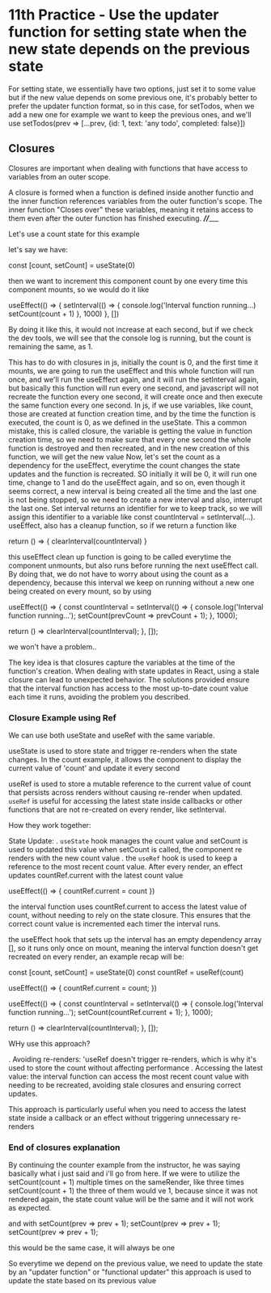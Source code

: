 # 11th Practice - Use the updater function for setting state when the new state depends on the previous state

For setting state, we essentially have two options, just set it to some value but if the new value depends on some previous
one, it's probably better to prefer the updater function format, so in this case, for setTodos, when we add a new one for example
we want to keep the previous ones, and we'll use setTodos(prev => [...prev, {id: 1, text: 'any todo', completed: false}])

## Closures

Closures are important when dealing with functions that have access to variables from an outer scope.

A closure is formed when a function is defined inside another functio and the inner function references variables from
the outer function's scope. The inner function "Closes over" these variables, meaning it retains access to them even after
the outer function has finished executing.
_________________________________________________________//____________________________________________________________

Let's use a count state for this example

let's say we have:

const [count, setCount] = useState(0)

then we want to increment this component count by one every time this component mounts, so we would do it like

useEffect(() => {
  setInterval(() => {
    console.log('Interval function running...)
    setCount(count + 1)
  }, 1000)
}, [])

By doing it like this, it would not increase at each second, but if we check the dev tools, we will see that the console log
is running, but the count is remaining the same, as 1.

This has to do with closures in js, initially the count is 0, and the first time it mounts, we are going to run the useEffect
and this whole function will run once, and we'll run the useEffect again, and it will run the setInterval again, but basically
this function will run every one second, and javascript will not recreate the function every one second, it will create once
and then execute the same function every one second. In js, if we use variables, like count, those are created at function
creation time, and by the time the function is executed, the count is 0, as we defined in the useState.
This a common mistake, this is called closure, the variable is getting the value in function creation time, so we need to make
sure that every one second the whole function is destroyed and then recreated, and in the new creation of this function, we will
get the new value
Now, let's set the count as a dependency for the useEffect, everytime the count changes the state updates and the function
is recreated. SO initially it will be 0, it will run one time, change to 1 and do the useEffect again, and so on, even though
it seems correct, a new interval is being created all the time and the last one is not being stopped, so we need to create
a new interval and also, interrupt the last one.
Set interval returns an identifier for we to keep track, so we will assign this identifier to a variable like
const countInterval = setInterval(...).
useEffect, also has a cleanup function, so if we return a function like

return () => {
  clearInterval(countInterval)
}

this useEffect clean up function is going to be called everytime the component unmounts, but also runs before running
the next useEffect call. By doing that, we do not have to worry about using the count as a dependency, because this interval
we keep on running without a new one being created on every mount, so by using

useEffect(() => {
  const countInterval = setInterval(() => {
    console.log('Interval function running...');
    setCount(prevCount => prevCount + 1);
  }, 1000);

  return () => clearInterval(countInterval);
}, []);

we won't have a problem..

The key idea is that closures capture the variables at the time of the function's creation. When dealing with state updates
in React, using a stale closure can lead to unexpected behavior. The solutions provided ensure that the interval function
has access to the most up-to-date count value each time it runs, avoiding the problem you described.

### Closure Example using Ref


We can use both useState and useRef with the same variable.

useState is used to store state and trigger re-renders when the state changes. In the count example, it allows the component
to display the current value of 'count' and update it every second

useRef is used to store a mutable reference to the current value of count that persists across renders without causing
re-render when updated. `useRef` is useful for accessing the latest state inside callbacks or other functions that are
not re-created on every render, like setInterval.

How they work together:

State Update:
  . `useState` hook manages the count value and setCount is used to updated this value when setCount is called, the component
  re renders with the new count value
  . the `useRef` hook is used to keep a reference to the most recent count value. After every render, an effect updates
  countRef.current with the latest count value

useEffect(() => {
  countRef.current = count
})

the interval function uses countRef.current to access the latest value of count, without needing to rely on the state
closure. This ensures that the correct count value is incremented each timer the interval runs.

the useEffect hook that sets up the interval has an empty dependency array [], so it runs only once on mount, meaning
the interval function doesn't get recreated on every render, an example recap will be: 

const [count, setCount] = useState(0)
const countRef = useRef(count)

useEffect(() => {
  countRef.current = count;
})

useEffect(() => {
  const countInterval = setInterval(() => {
    console.log('Interval function running...');
    setCount(countRef.current + 1);
  }, 1000);

  return () => clearInterval(countInterval);
}, []);


WHy use this approach?

  . Avoiding re-renders: 'useRef doesn't trigger re-renders, which is why it's used to store the count without affecting
  performance
  . Accessing the latest value: the interval function can access the most recent count value with needing to be recreated,
  avoiding stale closures and ensuring correct updates.

This approach is particularly useful when you need to access the latest state inside a callback or an effect without
triggering unnecessary re-renders

### End of closures explanation

By continuing the counter example from the instructor, he was saying basically what i just said and i'll go from here.
If we were to utilize the setCount(count + 1) multiple times on the sameRender, like three times setCount(count + 1)
the three of them would ve 1, because since it was not rendered again, the state count value will be the same and it will
not work as expected.

and with
setCount(prev => prev + 1);
setCount(prev => prev + 1);
setCount(prev => prev + 1);

this would be the same case, it will always be one

So everytime we depend on the previous value, we need to update the state by  an "updater function" or "functional updater"
this approach is used to update the state based on its previous value





